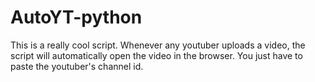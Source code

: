 # AutoYT-python
This is a really cool script. Whenever any youtuber uploads a video, the script will automatically open the video in the browser. You just have to paste the youtuber's channel id.
